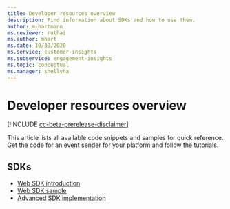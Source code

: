 ```yaml
---
title: Developer resources overview 
description: Find information about SDKs and how to use them.
author: m-hartmann
ms.reviewer: ruthai
ms.author: mhart
ms.date: 10/30/2020
ms.service: customer-insights
ms.subservice: engagement-insights
ms.topic: conceptual
ms.manager: shellyha
---
```


# Developer resources overview

[!INCLUDE [cc-beta-prerelease-disclaimer](includes/cc-beta-prerelease-disclaimer.md)]

This article lists all available code snippets and samples for quick reference. Get the code for an event sender for your platform and follow the tutorials. 

## SDKs

- [Web SDK introduction](instrument-website.md)
- [Web SDK sample](websdk-sample.md)
- [Advanced SDK implementation](advanced-SDK-implementation.md)

